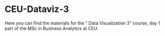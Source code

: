 # CEU-Dataviz-3
Here you can find the materials for the " Data Visualization 3" course, day 1 part of the MSc in Business Analytics at CEU.
